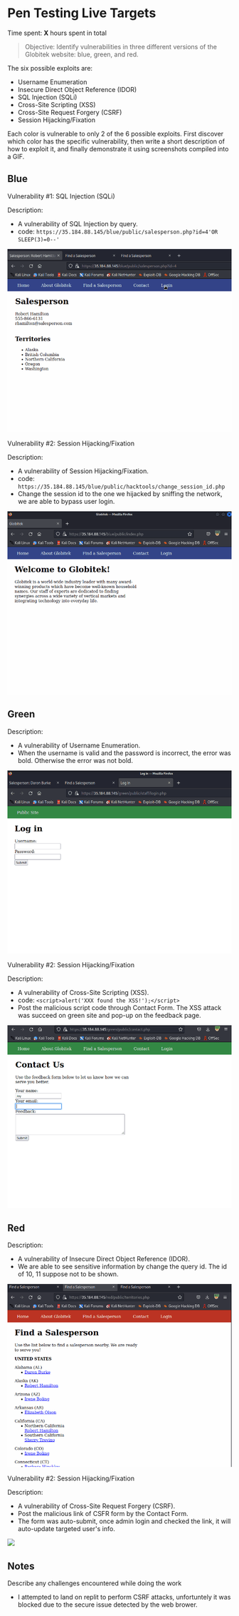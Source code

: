 # Pen Testing Live Targets

Time spent: **X** hours spent in total

> Objective: Identify vulnerabilities in three different versions of the Globitek website: blue, green, and red.

The six possible exploits are:

* Username Enumeration
* Insecure Direct Object Reference (IDOR)
* SQL Injection (SQLi)
* Cross-Site Scripting (XSS)
* Cross-Site Request Forgery (CSRF)
* Session Hijacking/Fixation

Each color is vulnerable to only 2 of the 6 possible exploits. First discover which color has the specific vulnerability, then write a short description of how to exploit it, and finally demonstrate it using screenshots compiled into a GIF.

## Blue

Vulnerability #1: SQL Injection (SQLi)

Description:
  - A vulnerability of SQL Injection by query. 
  - code: ```https://35.184.88.145/blue/public/salesperson.php?id=4'OR SLEEP(3)=0--' ```
<img src="blueSQLI.gif">

Vulnerability #2: Session Hijacking/Fixation

Description:
  - A vulnerability of Session Hijacking/Fixation. 
  - code: ```https://35.184.88.145/blue/public/hacktools/change_session_id.php ```
  - Change the session id to the one we hijacked by sniffing the network, we are able to bypass user login.
<img src="blueSession.gif">

## Green

Description:
  - A vulnerability of Username Enumeration. 
  - When the username is valid and the password is incorrect, the error was bold. Otherwise the error was not bold.
<img src="greenEnumerate.gif">

Vulnerability #2: Session Hijacking/Fixation

Description:
  - A vulnerability of Cross-Site Scripting (XSS). 
  - code: ```<script>alert('XXX found the XSS!');</script> ```
  - Post the malicious script code through Contact Form. The XSS attack was succeed on green site and pop-up on the feedback page.
<img src="greenXss.gif">

## Red

Description:
  - A vulnerability of Insecure Direct Object Reference (IDOR). 
  - We are able to see sensitive information by change the query id. The id of 10, 11 suppose not to be shown.
<img src="redQuery.gif">

Vulnerability #2: Session Hijacking/Fixation

Description:
  - A vulnerability of Cross-Site Request Forgery (CSRF). 
  - Post the malicious link of CSFR form by the Contact Form.
  - The form was auto-submit, once admin login and checked the link, it will auto-update targeted user's info.
<img src="redCSFR.gif">

## Notes

Describe any challenges encountered while doing the work
 - I attempted to land on replit to perform CSRF attacks, unfortuntely it was blocked due to the secure issue detected by the web brower.
 
